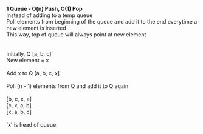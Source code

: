 <b>1 Queue - O(n) Push, O(1) Pop</b>
<br>Instead of adding to a temp queue
<br>Poll elements from beginning of the queue and add it to the end everytime a new element is inserted
<br>This way, top of queue will always point at new element
<br>
<br>
<br>Initially, Q [a, b, c]
<br>New element = x
<br>
<br>Add x to Q [a, b, c, x]
<br>
<br>Poll (n - 1) elements from Q and add it to Q again
<br>
<br>[b, c, x, a]
<br>[c, x, a, b]
<br>[x, a, b, c]
<br>
<br>'x' is head of queue.
